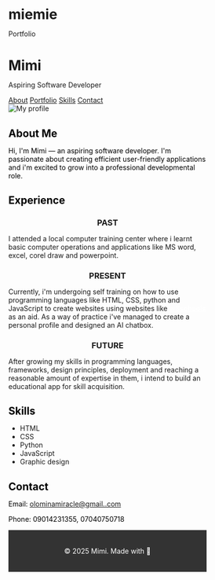 # miemie
Portfolio 
<!DOCTYPE html>
<html>
<html lan="eng">
<head>
  <meta charset="UTF-8">
  <meta name="viewport" content="width=device-width, initial-scale=1">
  <title>Mimi's Portfolio</title>
</head>
<body>
<style>
* {
  box-sizing: border-box;
  margin: 0;
  padding: 0;
}

body {
  font-family: 'Segoe UI', Tahoma, Geneva, Verdana, sans-serif;
  line-height: 1.6;
  color: white;
  background: dimgrey;
  justify-content: center;
}

.container {
  max-width: 1000px;
  margin: auto;
  padding: 40px 20px;
}

header {
  background: linear-gradient(to right, #ff6a00, #ee0979);
  color: white;
  text-align: center;
  padding: 60px 20px;
}

header h1 {
  font-size: 3rem;
  margin-bottom: 10px;
}

nav a {
  color: white;
  margin: 0 15px;
  text-decoration: none;
  font-weight: bold;
  transition: opacity 0.3s;
}

nav a:hover {
  opacity: 0.7;
}

.section {
  background: #fff;
  padding: 60px 0;
}

.section.alt {
  background: #f0f0f0;
}

h2 {
  font-size: 2rem;
  margin-bottom: 20px;
  text-align: center;
}

p {
  margin-bottom: 15px;
  text-align: center;
}

.projects {
  display: flex;
  flex-wrap: wrap;
  justify-content: center;
  gap: 20px;
}

.project-card {
  background: dimgrey;
  border: 2px solid #eee;
  border-radius: 8px;
  padding: 20px;
  width: 300px;
  transition: transform 0.3s, box-shadow 0.3s;
  color: white;
}

.project-card:hover {
  transform: translateY(-5px);
  box-shadow: 0 8px 16px rgba(0,0,0,0.1);
}

.skills-list {
  list-style: none;
  display: flex;
  justify-content: center;
  flex-wrap: wrap;
  gap: 15px;
}

.skills-list li {
  background: #333;
  color: white;
  padding: 10px 20px;
  border-radius: 20px;
  font-size: 0.95rem;
  }
  footer {
    padding: 20px;
    background: #333;
    text-align: center;
    color:white;
  }
  h2 {
    color: black;
  }
  h3 {
    text-align: center;
  }
 
    .circle-image {
      width: 200px;
      height: 200px;
      border-radius: 50%;
      border: 5px solid #6C6D6E;
      object-fit: cover;        
      box-shadow: 0 0 15px rgba(0, 0, 0, 0.2);
      margin: auto;
      display: block;
    }
  </style>
    <div class="container">
      <h1>Mimi</h1>
      <p>Aspiring Software Developer</p>
      <nav>
        <a href="#about">About</a>
        <a href="#portfolio">Portfolio</a>
        <a href="#skills">Skills</a>
        <a href="#contact">Contact</a>
      </nav>
    </div>
  </header>

  <section id="about" class="section">
    <div class="container">
      <img src="powerranger.jpg" alt="My profile" class="circle-image">
      <h2>About Me</h2>
      <p style="color:black">Hi, I'm Mimi — an aspiring software developer. I'm passionate about creating efficient user-friendly applications and i'm excited to grow into a professional developmental role.</p>
    </div>
  </section>

  <section id="portfolio" class="section alt">
    <div class="container">
      <h2>Experience</h2>
      <div class="projects">
        <div class="project-card">
          <h3>PAST</h3>
          <p> I attended a local computer training center where i learnt basic computer operations and applications like MS word, excel, corel draw and powerpoint.</p>
        </div>
        <div class="project-card">
          <h3>PRESENT</h3>
          <p>Currently, i'm undergoing self training on how to use programming languages like HTML, CSS, python and JavaScript to create websites using websites like <strong><a style="color:white" href="http://www.w3schools.com/">w3schools</a></strong> as an aid. As a way of practice i've managed to create a personal profile and designed an AI chatbox.</p> 
        </div>
        <div class="project-card">
          <h3>FUTURE</h3>
          <p>After growing my skills in programming languages, frameworks, design principles, deployment and reaching a reasonable amount of expertise in them, i intend to build an educational app for skill acquisition.</p>
      </div>
    </div>
  </section>

  <section id="skills" class="section">
    <div class="container">
      <h2>Skills</h2>
      <ul class="skills-list">
        <li>HTML</li>
        <li>CSS</li>
        <li>Python</li>
        <li>JavaScript</li>
        <li>Graphic design</li>
      </ul>
    </div>
  </section>

  <section id="contact" class="section alt">
    <div class="container">
      <h2 style="color:black">Contact</h2>
      <p style="color:black">Email: <a href="mailto:your@email.com">olominamiracle@gmail..com</a></p>
      <p style="color: black">Phone: 09014231355, 07040750718</p>
    </div>
  </section>

  <footer>
    <p>© 2025 Mimi. Made with 🤍</p>
  </footer>
</body>
</html>
